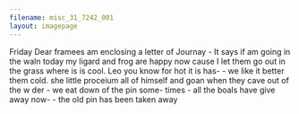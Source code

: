 ```yaml
---
filename: misc_31_7242_001
layout: imagepage
---
```


Friday
Dear framees
am enclosing a letter
of Journay - It says if am
going in the waln today my
ligard and frog are happy
now cause I let them go
out in the grass where is is cool.
Leo you know for hot it
is has- - we like it better them
cold. she little proceium all
of himself and goan when
they cave out of the w der - we
eat down of the pin some-
times - all the boals have
give away now- - the old
pin has been taken away

